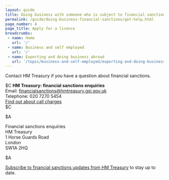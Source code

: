 ```yaml
---
layout: guide
title: Doing business with someone who is subject to financial sanctions
permalink: /guide/doing-business-financial-sanctions/get-help.html
page_number: 4
page_title: Apply for a licence
breadcrumbs:
 - name: Home
   url: '/'
 - name: Business and self employed
   url: '/'
 - name: Exporting and doing business abroad
   url: '/topic/business-and-self-employed/exporting-and-doing-business-abroad.html'   
---
```

Contact HM Treasury if you have a question about financial sanctions.

$C 
**HM Treasury: financial sanctions enquiries**  
Email: <financialsanctions@hmtreasury.gsi.gov.uk>  
Telephone: 020 7270 5454  
[Find out about call charges](call-charges)  
$C  

$A  

Financial sanctions enquiries  
HM Treasury  
1 Horse Guards Road  
London  
SW1A 2HQ  

$A

[Subscribe to financial sanctions updates from HM Treasury](https://public.govdelivery.com/accounts/UKHMTREAS/subscriber/new) to stay up to date.
